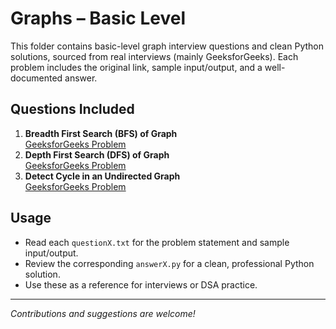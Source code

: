 # Graphs – Basic Level

This folder contains basic-level graph interview questions and clean Python solutions, sourced from real interviews (mainly GeeksforGeeks). Each problem includes the original link, sample input/output, and a well-documented answer.

## Questions Included
1. **Breadth First Search (BFS) of Graph**  
   [GeeksforGeeks Problem](https://www.geeksforgeeks.org/breadth-first-traversal-for-a-graph/)
2. **Depth First Search (DFS) of Graph**  
   [GeeksforGeeks Problem](https://www.geeksforgeeks.org/depth-first-traversal-for-a-graph/)
3. **Detect Cycle in an Undirected Graph**  
   [GeeksforGeeks Problem](https://www.geeksforgeeks.org/detect-cycle-in-an-undirected-graph/)

## Usage
- Read each `questionX.txt` for the problem statement and sample input/output.
- Review the corresponding `answerX.py` for a clean, professional Python solution.
- Use these as a reference for interviews or DSA practice.

---
*Contributions and suggestions are welcome!* 
